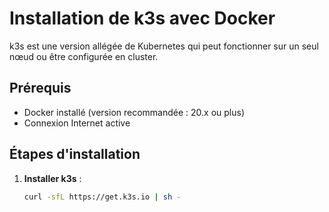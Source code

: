 # Installation de k3s avec Docker
k3s est une version allégée de Kubernetes qui peut fonctionner sur un seul nœud ou être configurée en cluster.

## Prérequis
- Docker installé (version recommandée : 20.x ou plus)
- Connexion Internet active

## Étapes d'installation
1. **Installer k3s** :
   ```bash
   curl -sfL https://get.k3s.io | sh -
